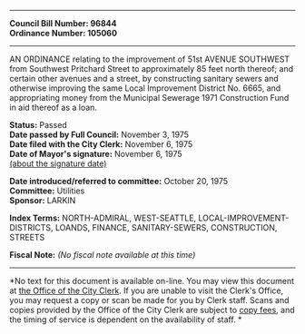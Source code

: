 * * * * *  
  
**Council Bill Number: [](#h0)[](#h2)96844**   
**Ordinance Number: 105060**  
  
* * * * *  
  
AN ORDINANCE relating to the improvement of 51st AVENUE SOUTHWEST from Southwest Pritchard Street to approximately 85 feet north thereof; and certain other avenues and a street, by constructing sanitary sewers and otherwise improving the same Local Improvement District No. 6665, and appropriating money from the Municipal Sewerage 1971 Construction Fund in aid thereof as a loan.  
  
**Status:** Passed   
**Date passed by Full Council:** November 3, 1975   
**Date filed with the City Clerk:** November 6, 1975   
**Date of Mayor's signature:** November 6, 1975   
[(about the signature date)](/~public/approvaldate.htm)   
  
  
**Date introduced/referred to committee:** October 20, 1975   
**Committee:** Utilities   
**Sponsor:** LARKIN   
  
**Index Terms:** NORTH-ADMIRAL, WEST-SEATTLE, LOCAL-IMPROVEMENT-DISTRICTS, LOANDS, FINANCE, SANITARY-SEWERS, CONSTRUCTION, STREETS  
  
**Fiscal Note:** *(No fiscal note available at this time)*  
  
* * * * *  
  
*No text for this document is available on-line. You may view this document at [the Office of the City Clerk](http://www.seattle.gov/leg/clerk/contactUs.htm). If you are unable to visit the Clerk's Office, you may request a copy or scan be made for you by Clerk staff. Scans and copies provided by the Office of the City Clerk are subject to [copy fees](http://clerk.seattle.gov/~public/clerkfees.htm), and the timing of service is dependent on the availability of staff. *  
  
  
